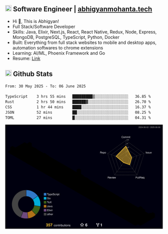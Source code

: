 ## <img src="https://media.giphy.com/media/v1.Y2lkPTc5MGI3NjExNjBuMTFuMDMxcjR0OXp2Zjk5Z3A2ajkzYWpiaDFmdWJhZzY2anM1MCZlcD12MV9naWZzX3NlYXJjaCZjdD1n/UcK7JalnjCz0k/giphy.gif" width="20" height="20" /> Software Engineer | [abhigyanmohanta.tech](https://abhigyanmohanta.tech)


- Hi 👋, This is Abhigyan!
- Full Stack/Software Developer
- Skills: Java, Elixir, Next.js, React, React Native, Redux, Node, Express, MongoDB, PostgreSQL, TypeScript, Python, Docker
- Built: Everything from full stack websites to mobile and desktop apps, automation softwares to chrome extensions
- Learning: AI/ML, Phoenix Framework and Go
- Resume: [Link](https://abhigyan-mohanta.github.io/resume/)


## <img src="https://media.giphy.com/media/v1.Y2lkPTc5MGI3NjExOTVzbjE3Z3F6bDhrNGtzYWpiODJkeTRhcHRqN3MwaGV2cTZ3ajR3eCZlcD12MV9naWZzX3NlYXJjaCZjdD1n/o0vwzuFwCGAFO/giphy.gif" width="20" height="20" /> Github Stats
<!--START_SECTION:waka-->

```txt
From: 30 May 2025 - To: 06 June 2025

TypeScript    3 hrs 55 mins   █████████▒░░░░░░░░░░░░░░░   36.85 %
Rust          2 hrs 50 mins   ██████▓░░░░░░░░░░░░░░░░░░   26.70 %
CSS           1 hr 44 mins    ████░░░░░░░░░░░░░░░░░░░░░   16.37 %
JSON          52 mins         ██░░░░░░░░░░░░░░░░░░░░░░░   08.25 %
TOML          27 mins         █░░░░░░░░░░░░░░░░░░░░░░░░   04.31 %
```

<!--END_SECTION:waka-->
![](./profile-3d-contrib/profile-night-rainbow.svg)
